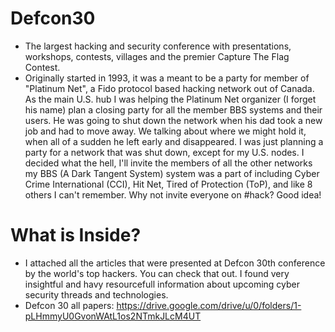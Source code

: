 # Defcon30
  - The largest hacking and security conference with presentations, workshops, contests, villages and the premier Capture The Flag Contest.
  - Originally started in 1993, it was a meant to be a party for member of "Platinum Net", a Fido protocol based hacking network out of Canada. As the main U.S. hub I was helping the Platinum Net organizer (I forget his name) plan a closing party for all the member BBS systems and their users. He was going to shut down the network when his dad took a new job and had to move away. We talking about where we might hold it, when all of a sudden he left early and disappeared. I was just planning a party for a network that was shut down, except for my U.S. nodes. I decided what the hell, I'll invite the members of all the other networks my BBS (A Dark Tangent System) system was a part of including Cyber Crime International (CCI), Hit Net, Tired of Protection (ToP), and like 8 others I can't remember. Why not invite everyone on #hack? Good idea!

# What is Inside?
 - I attached all the articles that were presented at Defcon 30th conference by the world's top hackers. You can check that out. I found very insightful and havy resourcefull information about upcoming cyber security threads and technologies.
 - Defcon 30 all papers: https://drive.google.com/drive/u/0/folders/1-pLHmmyU0GvonWAtL1os2NTmkJLcM4UT

